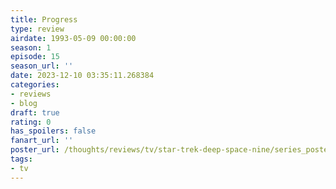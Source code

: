 ```yaml
---
title: Progress
type: review
airdate: 1993-05-09 00:00:00
season: 1
episode: 15
season_url: ''
date: 2023-12-10 03:35:11.268384
categories:
- reviews
- blog
draft: true
rating: 0
has_spoilers: false
fanart_url: ''
poster_url: /thoughts/reviews/tv/star-trek-deep-space-nine/series_poster.jpg
tags:
- tv
---
```


